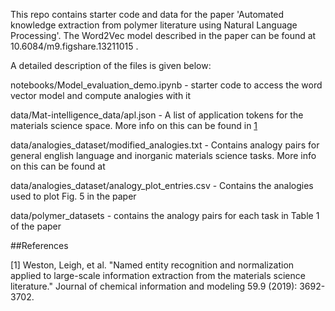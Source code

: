 This repo contains starter code and data for the paper 'Automated knowledge extraction from polymer literature using Natural Language Processing'. The Word2Vec model described in the paper can be found at 10.6084/m9.figshare.13211015 .

A detailed description of the files is given below:

notebooks/Model\_evaluation_demo.ipynb - starter code to access the word vector model and compute analogies with it

data/Mat-intelligence_data/apl.json - A list of application tokens for the materials science space. More info on this can be found in [1](https://pubs.acs.org/doi/abs/10.1021/acs.jcim.9b00470)

data/analogies\_dataset/modified_analogies.txt - Contains analogy pairs for general english language and inorganic materials science tasks. More info on this can be found at

data/analogies\_dataset/analogy\_plot_entries.csv - Contains the analogies used to plot Fig. 5 in the paper

data/polymer_datasets - contains the analogy pairs for each task in Table 1 of the paper

##References

[1] Weston, Leigh, et al. "Named entity recognition and normalization applied to large-scale information extraction from the materials science literature." Journal of chemical information and modeling 59.9 (2019): 3692-3702.
